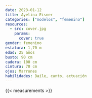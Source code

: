 ```yaml
---
date: 2023-01-12
title: Ayelina Eisner
categories: ["modelos", "femenino"]
resources:
  - src: cover.jpg
    params:
      cover: true
gender: femenino
estatura: 1,70 m
edad: 25 años
busto: 90 cm
cadera: 100 cm
cintura: 70 cm
ojos: Marrones
habilidades: Baile, canto, actuación
---
```


{{< measurements >}}